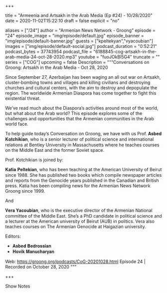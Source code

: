 
+++

title = "Armeenia and Artsakh in the Arab Media (Ep #24) - 10/28/2020"
date = 2020-11-02T15:22:10
draft = false
explicit = "no"

aliases = ["/24"]
author = "Armenian News Network - Groong"
episode = "24"
episode_image = "img/episode/default.jpg"
episode_banner = "img/episode/default-banner.jpg"
guests = ["kpeltekyan","vyacoubian"]
images = ["img/episode/default-social.jpg"]
podcast_duration = "0:52:21"
podcast_bytes = 37743954
podcast_file = "6188845-cog-artsakh-in-the-arab-media-24-oct-28-2020.mp3"
youtube = "fuoJOkBl5G4"
truncate = ""
series = ["COG"]
upcoming = false
Description = """Conversations on Groong:
Artsakh in the Arab Media - Oct 28, 2020

Since September 27, Azerbaijan has been waging an all out war on Artsakh, cluster-bombing towns and villages and killing civilians and destroying churches and cultural centers, with the aim to destroy and depopulate the region. The worldwide Armenian Diaspora has come together to fight this existential threat.

We’ve read much about the Diaspora’s activities around most of the world, but what about the Arab world? This episode explores some of the challenges and opportunities that the Armenian communities in the Arab world face.

To help guide today’s Conversation on Groong, we have with us Prof. 𝐀𝐬𝐛𝐞𝐝 𝐊𝐨𝐭𝐜𝐡𝐢𝐤𝐢𝐚𝐧, who is a senior lecturer of political science and international relations at Bentley University in Massachusetts where he teaches courses on the Middle East and the former Soviet space.

Prof. Kotchikian is joined by:

𝐊𝐚𝐭𝐢𝐚 𝐏𝐞𝐥𝐭𝐞𝐤𝐢𝐚𝐧, who has been teaching at the American University of Beirut since 1988. She has published two books which compile newspaper articles and reports from the Genocide years published in the Canadian and British press. Katia has been compiling news for the Armenian News Network Groong since 1999.

And

𝐕𝐞𝐫𝐚 𝐘𝐚𝐜𝐨𝐮𝐛𝐢𝐚𝐧, who is the executive director of the Armenian National committee of the Middle East. She’s a PhD candidate in political science and a lecturer at the American university of Beirut (AUB) in politics. Vera also teaches courses on The Armenian Genocide at Haigazian university.

Editors:
  - 𝐀𝐬𝐛𝐞𝐝 𝐁𝐞𝐝𝐫𝐨𝐬𝐬𝐢𝐚𝐧
  - 𝐇𝐨𝐯𝐢𝐤 𝐌𝐚𝐧𝐮𝐜𝐡𝐚𝐫𝐲𝐚𝐧

Web: https://groong.org/podcasts/CoG-20201028.html
Episode 24 | Recorded on October 28, 2020
"""

+++

Show Notes

